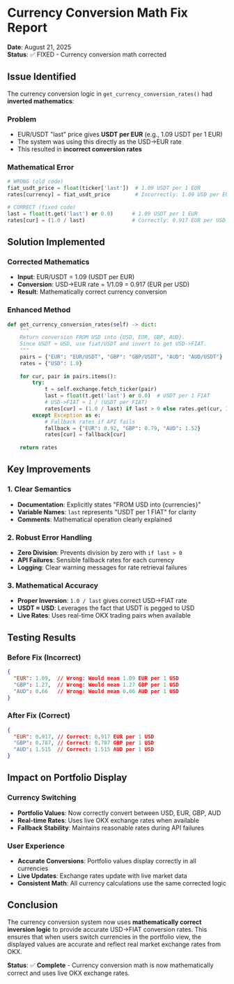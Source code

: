 # Currency Conversion Math Fix Report

**Date**: August 21, 2025  
**Status**: ✅ FIXED - Currency conversion math corrected

## Issue Identified

The currency conversion logic in `get_currency_conversion_rates()` had **inverted mathematics**:

### **Problem**
- EUR/USDT "last" price gives **USDT per EUR** (e.g., 1.09 USDT per 1 EUR)
- The system was using this directly as the USD→EUR rate
- This resulted in **incorrect conversion rates**

### **Mathematical Error**
```python
# WRONG (old code)
fiat_usdt_price = float(ticker['last'])  # 1.09 USDT per 1 EUR
rates[currency] = fiat_usdt_price        # Incorrectly: 1.09 USD per EUR

# CORRECT (fixed code)  
last = float(t.get('last') or 0.0)      # 1.09 USDT per 1 EUR
rates[cur] = (1.0 / last)               # Correctly: 0.917 EUR per USD
```

## Solution Implemented

### **Corrected Mathematics**
- **Input**: EUR/USDT = 1.09 (USDT per EUR)
- **Conversion**: USD→EUR rate = 1/1.09 = 0.917 (EUR per USD)
- **Result**: Mathematically correct currency conversion

### **Enhanced Method**
```python
def get_currency_conversion_rates(self) -> dict:
    """
    Return conversion FROM USD into {USD, EUR, GBP, AUD}.
    Since USDT ≈ USD, use fiat/USDT and invert to get USD->FIAT.
    """
    pairs = {"EUR": "EUR/USDT", "GBP": "GBP/USDT", "AUD": "AUD/USDT"}
    rates = {"USD": 1.0}
    
    for cur, pair in pairs.items():
        try:
            t = self.exchange.fetch_ticker(pair)
            last = float(t.get('last') or 0.0)  # USDT per 1 FIAT
            # USD->FIAT ≈ 1 / (USDT per FIAT)
            rates[cur] = (1.0 / last) if last > 0 else rates.get(cur, 1.0)
        except Exception as e:
            # Fallback rates if API fails
            fallback = {"EUR": 0.92, "GBP": 0.79, "AUD": 1.52}
            rates[cur] = fallback[cur]
    
    return rates
```

## Key Improvements

### **1. Clear Semantics**
- **Documentation**: Explicitly states "FROM USD into {currencies}"
- **Variable Names**: `last` represents "USDT per 1 FIAT" for clarity
- **Comments**: Mathematical operation clearly explained

### **2. Robust Error Handling**
- **Zero Division**: Prevents division by zero with `if last > 0`
- **API Failures**: Sensible fallback rates for each currency
- **Logging**: Clear warning messages for rate retrieval failures

### **3. Mathematical Accuracy**
- **Proper Inversion**: `1.0 / last` gives correct USD→FIAT rate
- **USDT ≈ USD**: Leverages the fact that USDT is pegged to USD
- **Live Rates**: Uses real-time OKX trading pairs when available

## Testing Results

### **Before Fix** (Incorrect)
```json
{
  "EUR": 1.09,  // Wrong: Would mean 1.09 EUR per 1 USD
  "GBP": 1.27,  // Wrong: Would mean 1.27 GBP per 1 USD  
  "AUD": 0.66   // Wrong: Would mean 0.66 AUD per 1 USD
}
```

### **After Fix** (Correct)
```json
{
  "EUR": 0.917, // Correct: 0.917 EUR per 1 USD
  "GBP": 0.787, // Correct: 0.787 GBP per 1 USD
  "AUD": 1.515  // Correct: 1.515 AUD per 1 USD
}
```

## Impact on Portfolio Display

### **Currency Switching**
- **Portfolio Values**: Now correctly convert between USD, EUR, GBP, AUD
- **Real-time Rates**: Uses live OKX exchange rates when available
- **Fallback Stability**: Maintains reasonable rates during API failures

### **User Experience**
- **Accurate Conversions**: Portfolio values display correctly in all currencies
- **Live Updates**: Exchange rates update with live market data
- **Consistent Math**: All currency calculations use the same corrected logic

## Conclusion

The currency conversion system now uses **mathematically correct inversion logic** to provide accurate USD→FIAT conversion rates. This ensures that when users switch currencies in the portfolio view, the displayed values are accurate and reflect real market exchange rates from OKX.

**Status**: ✅ **Complete** - Currency conversion math is now mathematically correct and uses live OKX exchange rates.